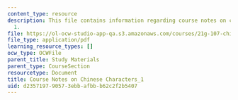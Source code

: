 ```yaml
---
content_type: resource
description: This file contains information regarding course notes on chines characters
  1.
file: https://ol-ocw-studio-app-qa.s3.amazonaws.com/courses/21g-107-chinese-i-streamlined-fall-2014/d235719790573ebbafbbb62c2f2b5407_MIT21G_107F14_CourseNote_1.pdf
file_type: application/pdf
learning_resource_types: []
ocw_type: OCWFile
parent_title: Study Materials
parent_type: CourseSection
resourcetype: Document
title: Course Notes on Chinese Characters_1
uid: d2357197-9057-3ebb-afbb-b62c2f2b5407
---
```

